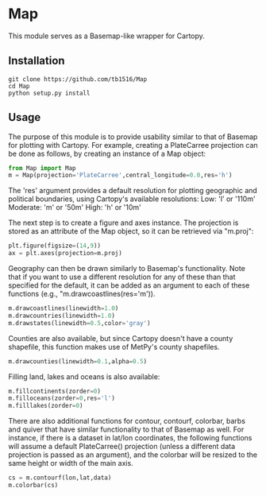 # Map
This module serves as a Basemap-like wrapper for Cartopy.

## Installation
```
git clone https://github.com/tb1516/Map
cd Map
python setup.py install
```

## Usage
The purpose of this module is to provide usability similar to that of Basemap for plotting with Cartopy. For example, creating a PlateCarree projection can be done as follows, by creating an instance of a Map object:

```python
from Map import Map
m = Map(projection='PlateCarree',central_longitude=0.0,res='h')
```

The 'res' argument provides a default resolution for plotting geographic and political boundaries, using Cartopy's available resolutions:
Low: 'l' or '110m'
Moderate: 'm' or '50m'
High: 'h' or '10m'

The next step is to create a figure and axes instance. The projection is stored as an attribute of the Map object, so it can be retrieved via "m.proj":

```python
plt.figure(figsize=(14,9))
ax = plt.axes(projection=m.proj)
```

Geography can then be drawn similarly to Basemap's functionality. Note that if you want to use a different resolution for any of these than that specified for the default, it can be added as an argument to each of these functions (e.g., "m.drawcoastlines(res='m')).

```python
m.drawcoastlines(linewidth=1.0)
m.drawcountries(linewidth=1.0)
m.drawstates(linewidth=0.5,color='gray')
```

Counties are also available, but since Cartopy doesn't have a county shapefile, this function makes use of MetPy's county shapefiles.

```python
m.drawcounties(linewidth=0.1,alpha=0.5)
```

Filling land, lakes and oceans is also available:

```python
m.fillcontinents(zorder=0)
m.filloceans(zorder=0,res='l')
m.filllakes(zorder=0)
```

There are also additional functions for contour, contourf, colorbar, barbs and quiver that have similar functionality to
that of Basemap as well. For instance, if there is a dataset in lat/lon coordinates, the following functions will assume a
default PlateCarree() projection (unless a different data projection is passed as an argument), and the colorbar will be
resized to the same height or width of the main axis.

```python
cs = m.contourf(lon,lat,data)
m.colorbar(cs)
```
